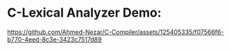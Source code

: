 # C-Lexical Analyzer Demo:

https://github.com/Ahmed-Nezar/C-Compiler/assets/125405335/f07566f6-b770-4eed-8c3e-3423c7517d89
